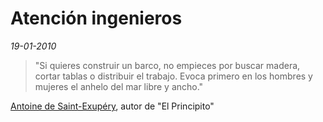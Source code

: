 Atención ingenieros
===================

_19-01-2010_

> "Si quieres construir un barco, no empieces por buscar madera, cortar tablas o distribuir el trabajo. Evoca primero en los hombres y mujeres el anhelo del mar libre y ancho."

[Antoine de Saint-Exupéry](http://es.wikiquote.org/wiki/Antoine_de_Saint-Exup%C3%A9ry), autor de "El Principito"